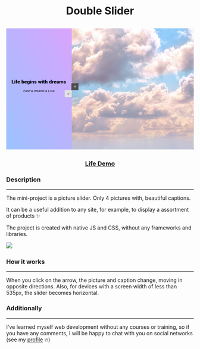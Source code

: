 <h1 align="center">Double Slider</h1>
<h2 align="center">
<img src="./README_img/Main.png">
</h2>

<h3 align="center">
    <a href="https://double-slider.netlify.app/" target="_blank">Life Demo</a>
</h3>


### Description
___
The mini-project is a picture slider. Only 4 pictures with, beautiful captions.

It can be a useful addition to any site, for example, to display a assortment of products :sparkles:

The project is created with native JS and CSS, without any frameworks and libraries. 
<p><img src="https://img.shields.io/github/languages/top/liyakot/Double-Slider.svg"></p>

### How it works
___

When you click on the arrow, the picture and caption change, moving in opposite directions. Also, for devices with a screen width of less than 535px, the slider becomes horizontal.

### Additionally
___

I've learned myself web development without any courses or training, so if you have any comments, I will be happy to chat with you on social networks (see  my <a href="https://github.com/liyakot">profile</a> :fire:)